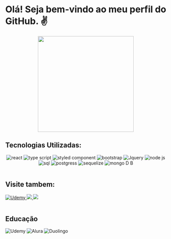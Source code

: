 <h1> Olá! Seja bem-vindo ao meu perfil do GitHub. ✌ </h1>

<p align="center">
   <img align="center" src="https://66.media.tumblr.com/a8b0cce817c98ca4794baabdd2097b36/tumblr_mjz2k70Sxt1rfjowdo1_540.gif" width="300px"/>
</p>

## Tecnologias Utilizadas:
<div align="center"> <!-- Adicionado align="center" para centralizar o conteúdo -->
  <img alt='react' src='https://img.shields.io/badge/React-20232A?style=for-the-badge&logo=react&logoColor=61DAFB'/>
  <img alt='type script' src='https://img.shields.io/badge/TypeScript-007ACC?style=for-the-badge&logo=typescript&logoColor=white'/>
  <img alt='styled component' src='https://img.shields.io/badge/styled--components-DB7093?style=for-the-badge&logo=styled-components&logoColor=white'/>
  <img alt='bootstrap' src='https://img.shields.io/badge/Bootstrap-563D7C?style=for-the-badge&logo=bootstrap&logoColor=white'/>
  <img alt='Jquery' src='https://img.shields.io/badge/jQuery-0769AD?style=for-the-badge&logo=jquery&logoColor=white'/>
  
  <img alt='node js' src='https://img.shields.io/badge/Node.js-339933?style=for-the-badge&logo=nodedotjs&logoColor=white'/>
  <img alt='sql' src='https://img.shields.io/badge/MySQL-00000F?style=for-the-badge&logo=mysql&logoColor=white'/>
  <img alt='postgress' src='https://img.shields.io/badge/PostgreSQL-316192?style=for-the-badge&logo=postgresql&logoColor=white'/>
  <img alt='sequelize' src='https://img.shields.io/badge/sequelize-323330?style=for-the-badge&logo=sequelize&logoColor=blue'/>
  <img alt ='mongo D B' src='https://img.shields.io/badge/MongoDB-4EA94B?style=for-the-badge&logo=mongodb&logoColor=white'/>   
</div>

</br>

## Visite tambem:
<div>
   <a href='https://portifolio-pi-sable.vercel.app' target="_blank"> <img alt='Udemy' src='https://img.shields.io/badge/Portifólio-black?style=for-the-badge&logoColor=white'/> <a/>
   <a href="https://www.instagram.com/lucasmaciel404/"> <img src="https://img.shields.io/badge/Instagram-E4405F?style=for-the-badge&logo=instagram&logoColor=white"/> </a>
   <a href="https://www.linkedin.com/in/lucas-maciel-75188823b/"> <img src="https://img.shields.io/badge/LinkedIn-0077B5?style=for-the-badge&logo=linkedin&logoColor=white"/> </a>
</div>

<br/>

## Educação
<div>
   <img alt='Udemy' src='https://img.shields.io/badge/Udemy-EC5252?style=for-the-badge&logo=Udemy&logoColor=white'/>
   <img alt='Alura' src='https://img.shields.io/badge/Alura-blue?style=for-the-badge&logoColor=white'/>
   <img alt='Duolingo' src='https://img.shields.io/badge/Duolingo-58CC02?style=for-the-badge&logo=Duolingo&logoColor=white'/>
   <img alt='' src=''/>
</div>
